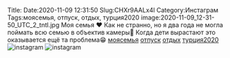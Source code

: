 Title:
Date:2020-11-09 12:31:50
Slug:CHXr9AALx4l
Category:Инстаграм
Tags:моясемья, отпуск, отдых, турция2020
image:2020-11-09_12-31-50_UTC_2_tntl.jpg
Моя семья ❤
Как не странно, но я два года не могла поймать всю семью в объектив камеры🙈
Когда дети вырастают это оказывается ещё та проблема😁
[моясемья]({tag}моясемья) [отпуск]({tag}отпуск) [отдых]({tag}отдых) [турция2020]({tag}турция2020)
![instagram]({attach}images/2020-11-09_12-31-50_UTC_2.jpg)
![instagram]({attach}images/2020-11-09_12-31-50_UTC_1.jpg)
